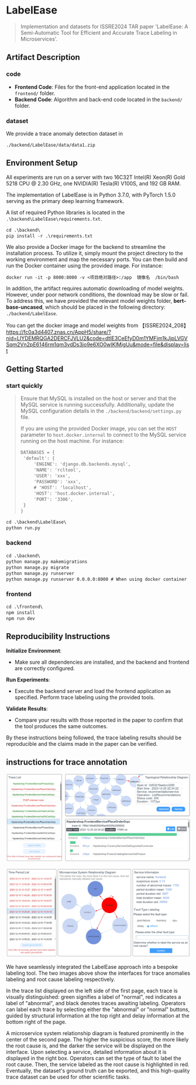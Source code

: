 # LabelEase

> Implementation and datasets for ISSRE2024 TAR paper 'LabelEase: A Semi-Automatic Tool for Efficient and Accurate Trace Labeling in Microservices'.



## Artifact Description

### code

- **Frontend Code**: Files for the front-end application located in the `frontend/` folder.
- **Backend Code**: Algorithm and back-end code located in the `backend/` folder.

### dataset

We provide a trace anomaly detection dataset in 

```shell
./backend/LabelEase/data/data1.zip
```



## Environment Setup

All experiments are run on a server with two 16C32T Intel(R) Xeon(R) Gold 5218 CPU @ 2.30 GHz, one NVIDIA(R) Tesla(R) V100S, and 192 GB RAM.

The implementation of LabelEase is in Python 3.7.0, with PyTorch 1.5.0 serving as the primary deep learning framework.

A list of required Python libraries is located in the `.\backend\LabelEase\requirements.txt`.

```shell
cd .\backend\
pip install -r .\requirements.txt
```

We also provide a Docker image for the backend to streamline the installation process. To utilize it, simply mount the project directory to the working environment and map the necessary ports. You can then build and run the Docker container using the provided image. For instance:

```
docker run -it -p 8000:8000 -v <项目绝对路径>:/app  镜像名  /bin/bash
```

In addition, the artifact requires automatic downloading of model weights. However, under poor network conditions, the download may be slow or fail. To address this, we have provided the relevant model weights folder, **bert-base-uncased**, which should be placed in the following directory: `./backend/LabelEase`.

You can get the docker image and model weights from 【ISSRE2024_208】 https://fc0a3d4407.znas.cn/AppH5/share/?nid=LIYDEMRQGA2DERCFJVLU2&code=dtIE3CeEfyD0m1YMFjm1kJjpLVGVSqm2Vn2pE6146rm1qm3vdDs3jo9e6XO0wIKlMigUu&mode=file&display=list

## Getting Started

### start quickly

> Ensure that MySQL is installed on the host or server and that the MySQL service is running successfully. Additionally, update the MySQL configuration details in the `./backend/backend/settings.py` file.
>
> If you are using the provided Docker image, you can set the `HOST` parameter to `host.docker.internal` to connect to the MySQL service running on the host machine. For instance:
>
> ```
> DATABASES = {
>  'default': {
>      'ENGINE': 'django.db.backends.mysql',
>      'NAME': 'rcltool',
>      'USER': 'xxx',
>      'PASSWORD': 'xxx',
>      # 'HOST': 'localhost',
>      'HOST': 'host.docker.internal',
>      'PORT': '3306',
>  }
> }
> 
> ```

```shell
cd .\backend\LabelEase\
python run.py
```

### backend

```shell
cd .\backend\
python manage.py makemigrations
python manage.py migrate
python manage.py runserver
python manage.py runserver 0.0.0.0:8000 # When using docker container
```

### frontend

```shell
cd .\frontend\
npm install
npm run dev
```



## Reproducibility Instructions

**Initialize Environment**:

- Make sure all dependencies are installed, and the backend and frontend are correctly configured.

**Run Experiments**:

- Execute the backend server and load the frontend application as specified. Perform trace labeling using the provided tools.

**Validate Results**:

- Compare your results with those reported in the paper to confirm that the tool produces the same outcomes.

By these instructions being followed, the trace labeling results should be reproducible and the claims made in the paper can be verified.



## instructions for trace annotation

![Interface of trace anomalies labeling](./Interfaces/p1.jpg)

![Interface of root cause labeling](./Interfaces/p2.jpg)

We have seamlessly integrated the LabelEase approach into a bespoke labeling tool. The two images above show the interfaces for trace anomalies labeling and  root cause labeling respectively.

In the trace list displayed on the left side of the first page, each trace is visually distinguished: green signifies a label of  "normal", red indicates a label of "abnormal", and black denotes traces awaiting labeling.  Operators can label each trace by selecting either the "abnormal" or "normal" buttons, guided by structural information at the top right and delay information at the bottom right of the page.

A microservice system relationship diagram is featured prominently in the center of the second  page. The higher the suspicious score, the more likely the root cause is, and the darker the service will be displayed on the interface. Upon selecting a service, detailed information about it is displayed in the right box. Operators can set the type of fault to label the root cause. Then, the service labeled as the root cause is highlighted in red. Eventually, the dataset's ground truth can be exported, and this high-quality trace dataset can be used for other scientific tasks.
